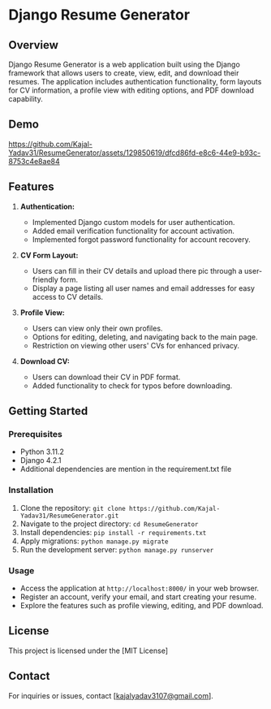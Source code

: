 # Django Resume Generator

## Overview

Django Resume Generator is a web application built using the Django framework that allows users to create, view, edit, and download their resumes. The application includes authentication functionality, form layouts for CV information, a profile view with editing options, and PDF download capability.

## Demo
https://github.com/Kajal-Yadav31/ResumeGenerator/assets/129850619/dfcd86fd-e8c6-44e9-b93c-8753c4e8ae84

## Features

1. **Authentication:**
   - Implemented Django custom models for user authentication.
   - Added email verification functionality for account activation.
   - Implemented forgot password functionality for account recovery.

2. **CV Form Layout:**
   - Users can fill in their CV details and upload there pic through a user-friendly form.
   - Display a page listing all user names and email addresses for easy access to CV details.

3. **Profile View:**
   - Users can view only their own profiles.
   - Options for editing, deleting, and navigating back to the main page.
   - Restriction on viewing other users' CVs for enhanced privacy.

4. **Download CV:**
   - Users can download their CV in PDF format.
   - Added functionality to check for typos before downloading.

## Getting Started

### Prerequisites
- Python 3.11.2
- Django 4.2.1
- Additional dependencies are mention in the requirement.txt file

### Installation
1. Clone the repository: `git clone https://github.com/Kajal-Yadav31/ResumeGenerator.git`
2. Navigate to the project directory: `cd ResumeGenerator`
3. Install dependencies: `pip install -r requirements.txt`
4. Apply migrations: `python manage.py migrate`
5. Run the development server: `python manage.py runserver`

### Usage
- Access the application at `http://localhost:8000/` in your web browser.
- Register an account, verify your email, and start creating your resume.
- Explore the features such as profile viewing, editing, and PDF download.

## License
This project is licensed under the [MIT License]


## Contact
For inquiries or issues, contact [kajalyadav3107@gmail.com].
